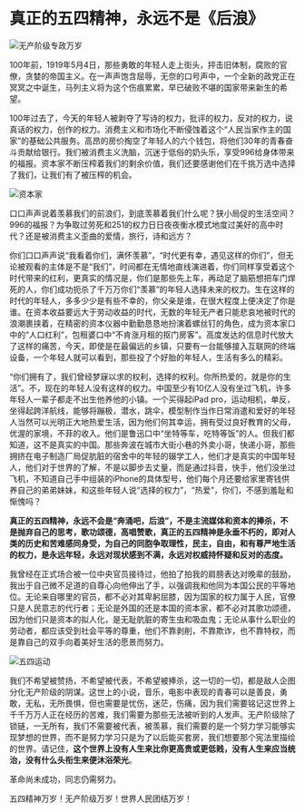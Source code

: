 # 真正的五四精神，永远不是《后浪》

![无产阶级专政万岁](https://wechat-1255725648.cos.ap-shanghai.myqcloud.com/无产阶级专政万岁.jpg)

100年前，1919年5月4日，那些勇敢的年轻人走上街头，抨击旧体制，腐败的官僚，贪婪的帝国主义。在一声声饱含屈辱，无奈的口号声中，一个全新的政党正在冥冥之中诞生，马列主义将为这个伤痕累累，早已破败不堪的国家带来新生的希望。

100年过去了，今天的年轻人被剥夺了写诗的权力，批评的权力，反对的权力，说真话的权力，创作的权力。消费主义和市场化不断侵蚀着这个“人民当家作主的国家”的基础公共服务。高昂的房价掏空了年轻人的六个钱包，将他们30年的青春奋斗贡献给银行。我们被消费主义洗脑，沉迷于低俗的奶头乐，享受996给身体带来的福报。资本家不断压榨着我们的剩余价值，我们还要感谢他们在千挑万选中选择了我们，让我们有了被压榨的机会。

![资本家](https://wechat-1255725648.cos.ap-shanghai.myqcloud.com/资本家.jpg)

口口声声说着羡慕我们的前浪们，到底羡慕着我们什么呢？狭小局促的生活空间？996的福报？为争取过劳死和251的权力日日夜夜衡水模式地度过美好的高中时代？还是被消费主义歪曲的爱情，旅行，诗和远方？

你们口口声声说“我看着你们，满怀羡慕”，“时代更有幸，遇见这样的你们”，但无论被观看的主体是不是“我们”，时间都在无情地直线演进着，你们同样享受着这个时代带来的红利，更真实的情况是，你们是那些先上车，再动足了脑筋想把车门焊死的人，你们成功扼杀了千万万你们“羡慕”的年轻人选择未来的权力。生在这样的时代的年轻人，多多少少是有些不幸的，你父亲是谁，在很大程度上便决定了你是谁。在资本收益要远大于劳动收益的时代，无数的年轻无产者只能悲哀地被时代的浪潮裹挟着，在精密的资本仪器中勤勤恳恳地扮演着螺丝钉的角色，成为资本家口中的“人口红利”，包租婆口中“不肯涨月租的抠门房客”。高度发达的信息时代放大了这样的痛苦，今天，即使是在最偏远的乡镇，只要有一台能够接入互联网的终端设备，一个年轻人就可以看到，那些投了个好胎的年轻人，生活有多么的精彩。

“你们拥有了，我们曾经梦寐以求的权利，选择的权利。你所热爱的，就是你的生活”。不，现在的年轻人没有这样的权力。中国至少有10亿人没有坐过飞机，许多年轻人一辈子都走不出生他养他的小镇。一个买得起iPad pro，运动相机，单反，坐得起跨洋航线，能够将蹦极，潜水，跳伞，模型制作当作日常消遣和爱好的年轻人当然可以光明正大地热爱生活，因为他们何其幸运，拥有受过良好教育的父母，优渥的家境，不菲的收入。他们是鲁迅口中“坐特等车，吃特等饭”的人。但我们都知道，这不是真实的中国。那些奔波在城市大街小巷的外卖小哥，快递小哥，那些拥挤在电子制造厂局促肮脏的宿舍中的年轻的辍学工人，他们才是真实的中国年轻人，他们对于世界的了解，不是以脚步去丈量，而是通过抖音，快手，他们没坐过飞机，不知道自己手中组装的iPhone的具体型号，他们每个月还要给家里寄钱供养自己的弟弟妹妹，和这些年轻人说“选择的权力”，“热爱”，你们，不感到羞耻和惭愧吗？

**真正的五四精神，永远不会是“奔涌吧，后浪”，不是主流媒体和资本的捧杀，不是抛弃自己的思考，歌功颂德，高唱赞歌，真正的五四精神是永垂不朽的，即对人类的历史和苦难感同身受，为自己的同胞争取理性，民主，自由，和有尊严地生活的权力，是永远年轻，永远对现状感到不满，永远对权威持怀疑和反对的态度。**

我曾经在正式场合被一位中央官员接待过，他拍了拍我的肩膀表达对晚辈的鼓励，我出于自己微不足道的自尊心向他伸出了手，以强调我和他同为本国公民的平等地位。无论来自哪里的官员，都不必对其卑躬屈膝，因为国家的权力属于人民，官僚只是人民意志的代行者；无论是外国的还是本国的资本家，都不必对其歌功颂德，因为他们只是资本的拟人化，是无耻肮脏的寄生虫和吸血鬼；无论从事什么职业的劳动者，都应该受到社会平等的尊重，他们不靠剥削，不靠欺诈，也不靠特权，而是靠自己的双手向着美好生活的愿景而努力。

![五四运动](https://wechat-1255725648.cos.ap-shanghai.myqcloud.com/五四运动.jpeg)

我们不希望被赞扬，不希望被代表，不希望被捧杀，这一切的一切，都是敌人企图分化无产阶级的阴谋。这世上的小说，音乐，电影中表现的青春可以是善良，勇敢，无私，无所畏惧，但也需要是忧伤，迷茫，伤痛，因为我们需要铭记这世界上千千万万人正在经历的苦难，我们需要为那些无法被听到的人发声。无产阶级除了锁链，一无所有，我们不需要被代表，被羡慕，我们需要的是一个努力学习能够实现梦想的世界，而不是努力学习只是为了以后能买套房，我们想要那个宪法里描绘的世界。请记住，**这个世界上没有人生来比你更高贵或更低贱，没有人生来应当统治，没有什么头衔生来便沐浴荣光**。

革命尚未成功，同志仍需努力。

五四精神万岁！无产阶级万岁！世界人民团结万岁！
